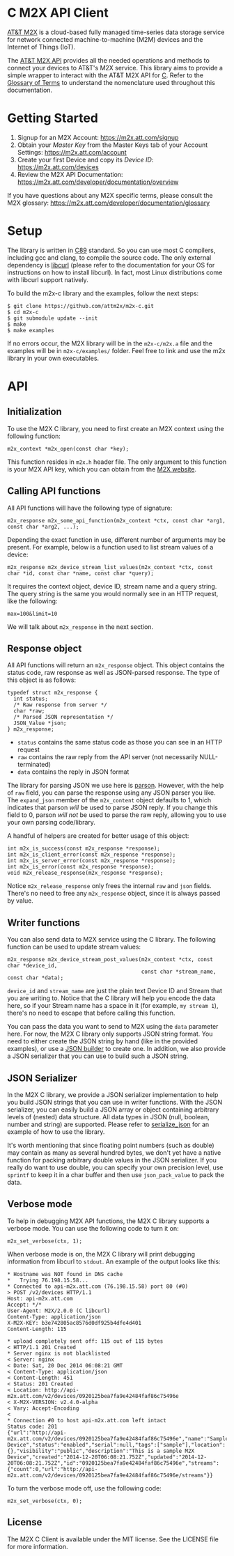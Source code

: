 C M2X API Client
=========================

[AT&T M2X](http://m2x.att.com) is a cloud-based fully managed time-series data storage service for network connected machine-to-machine (M2M) devices and the Internet of Things (IoT). 

The [AT&T M2X API](https://m2x.att.com/developer/documentation/overview) provides all the needed operations and methods to connect your devices to AT&T's M2X service. This library aims to provide a simple wrapper to interact with the AT&T M2X API for [C](http://www.open-std.org/jtc1/sc22/wg14/). Refer to the [Glossary of Terms](https://m2x.att.com/developer/documentation/glossary) to understand the nomenclature used throughout this documentation.


Getting Started
===============
1. Signup for an M2X Account: https://m2x.att.com/signup
2. Obtain your *Master Key* from the Master Keys tab of your Account Settings: https://m2x.att.com/account
3. Create your first Device and copy its *Device ID*: https://m2x.att.com/devices
4. Review the M2X API Documentation: https://m2x.att.com/developer/documentation/overview

If you have questions about any M2X specific terms, please consult the M2X glossary: https://m2x.att.com/developer/documentation/glossary


Setup
=====

The library is written in [C89](http://en.wikipedia.org/wiki/ANSI_C) standard. So you can use most C compilers, including gcc and clang, to compile the source code. The only external dependency is [libcurl](http://curl.haxx.se/libcurl/) (please refer to the documentation for your OS for instructions on how to install libcurl). In fact, most Linux distributions come with libcurl support natively.

To build the m2x-c library and the examples, follow the next steps:

```
$ git clone https://github.com/attm2x/m2x-c.git
$ cd m2x-c
$ git submodule update --init
$ make
$ make examples
```

If no errors occur, the M2X library will be in the `m2x-c/m2x.a` file and the examples will be in `m2x-c/examples/` folder. Feel free to link and use the m2x library in your own executables.

API
===

## Initialization

To use the M2X C library, you need to first create an M2X context using the following function:

```
m2x_context *m2x_open(const char *key);
```

This function resides in `m2x.h` header file. The only argument to this function is your M2X API key, which you can obtain from the [M2X website](https://m2x.att.com).

## Calling API functions

All API functions will have the following type of signature:

```
m2x_response m2x_some_api_function(m2x_context *ctx, const char *arg1, const char *arg2, ...);
```

Depending the exact function in use, different number of arguments may be present. For example, below is a function used to list stream values of a device:

```
m2x_response m2x_device_stream_list_values(m2x_context *ctx, const char *id, const char *name, const char *query);
```

It requires the context object, device ID, stream name and a query string. The query string is the same you would normally see in an HTTP request, like the following:

```
max=100&limit=10
```

We will talk about `m2x_response` in the next section.

## Response object

All API functions will return an `m2x_response` object. This object contains the status code, raw response as well as JSON-parsed response. The type of this object is as follows:

```
typedef struct m2x_response {
  int status;
  /* Raw response from server */
  char *raw;
  /* Parsed JSON representation */
  JSON_Value *json;
} m2x_response;
```

* `status` contains the same status code as those you can see in an HTTP request
* `raw` contains the raw reply from the API server (not necessarily NULL-terminated)
* `data` contains the reply in JSON format

The library for parsing JSON we use here is [parson](https://github.com/kgabis/parson). However, with the help of `raw` field, you can parse the response using any JSON parser you like. The `expand_json` member of the `m2x_content` object defaults to 1, which indicates that parson *will* be used to parse JSON reply. If you change this field to 0, parson *will not* be used to parse the raw reply, allowing you to use your own parsing code/library.

A handful of helpers are created for better usage of this object:

```
int m2x_is_success(const m2x_response *response);
int m2x_is_client_error(const m2x_response *response);
int m2x_is_server_error(const m2x_response *response);
int m2x_is_error(const m2x_response *response);
void m2x_release_response(m2x_response *response);
```

Notice `m2x_release_response` only frees the internal `raw` and `json` fields. There's no need to free any `m2x_response` object, since it is always passed by value.

## Writer functions

You can also send data to M2X service using the C library. The following function can be used to update stream values:

```
m2x_response m2x_device_stream_post_values(m2x_context *ctx, const char *device_id,
                                           const char *stream_name, const char *data);
```

`device_id` and `stream_name` are just the plain text Device ID and Stream that you are writing to. Notice that the C library will help you encode the data here, so if your Stream name has a space in it (for example, `my stream 1`), there's no need to escape that before calling this function.

You can pass the data you want to send to M2X using the `data` parameter here. For now, the M2X C library only supports JSON string format. You need to either create the JSON string by hand (like in the provided examples), or use a [JSON builder](http://www.json.org/) to create one. In addition, we also provide a JSON serializer that you can use to build such a JSON string.

## JSON Serializer

In the M2X C library, we provide a JSON serializer implementation to help you build JSON strings that you can use in writer functions. With the JSON serializer, you can easily build a JSON array or object containing arbitrary levels of (nested) data structure. All data types in JSON (null, boolean, number and string) are supported. Please refer to [serialize_json](https://github.com/attm2x/m2x-c/blob/master/examples/serialize_json.c) for an example of how to use the library.

It's worth mentioning that since floating point numbers (such as double) may contain as many as several hundred bytes, we don't yet have a native function for packing arbitrary double values in the JSON serializer. If you really do want to use double, you can specify your own precision level, use `sprintf` to keep it in a char buffer and then use `json_pack_value` to pack the data.

## Verbose mode

To help in debugging M2X API functions, the M2X C library supports a verbose mode. You can use the following code to turn it on:

```
m2x_set_verbose(ctx, 1);
```

When verbose mode is on, the M2X C library will print debugging information from libcurl to `stdout`. An example of the output looks like this:

```
* Hostname was NOT found in DNS cache
*   Trying 76.198.15.58...
* Connected to api-m2x.att.com (76.198.15.58) port 80 (#0)
> POST /v2/devices HTTP/1.1
Host: api-m2x.att.com
Accept: */*
User-Agent: M2X/2.0.0 (C libcurl)
Content-Type: application/json
X-M2X-KEY: b3e742805ac8576d0df925b4dfe4d401
Content-Length: 115

* upload completely sent off: 115 out of 115 bytes
< HTTP/1.1 201 Created
* Server nginx is not blacklisted
< Server: nginx
< Date: Sat, 20 Dec 2014 06:08:21 GMT
< Content-Type: application/json
< Content-Length: 451
< Status: 201 Created
< Location: http://api-m2x.att.com/v2/devices/0920125bea7fa9e42484faf86c75496e
< X-M2X-VERSION: v2.4.0-alpha
< Vary: Accept-Encoding
<
* Connection #0 to host api-m2x.att.com left intact
Status code: 201
{"url":"http://api-m2x.att.com/v2/devices/0920125bea7fa9e42484faf86c75496e","name":"Sample Device","status":"enabled","serial":null,"tags":["sample"],"location":{},"visibility":"public","description":"This is a sample M2X Device","created":"2014-12-20T06:08:21.752Z","updated":"2014-12-20T06:08:21.752Z","id":"0920125bea7fa9e42484faf86c75496e","streams":{"count":0,"url":"http://api-m2x.att.com/v2/devices/0920125bea7fa9e42484faf86c75496e/streams"}}
```

To turn the verbose mode off, use the following code:

```
m2x_set_verbose(ctx, 0);
```

## License

The M2X C Client is available under the MIT license. See the LICENSE file for more information.
